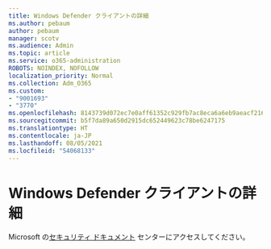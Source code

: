 ```yaml
---
title: Windows Defender クライアントの詳細
ms.author: pebaum
author: pebaum
manager: scotv
ms.audience: Admin
ms.topic: article
ms.service: o365-administration
ROBOTS: NOINDEX, NOFOLLOW
localization_priority: Normal
ms.collection: Adm_O365
ms.custom:
- "9001693"
- "3770"
ms.openlocfilehash: 8143739d072ec7e0aff61352c929fb7ac8eca6a6eb9aeacf2162a995fc30a4d0
ms.sourcegitcommit: b5f7da89a650d2915dc652449623c78be6247175
ms.translationtype: HT
ms.contentlocale: ja-JP
ms.lasthandoff: 08/05/2021
ms.locfileid: "54068133"
---
```

# <a name="for-more-help-with-windows-defender-client"></a>Windows Defender クライアントの詳細

Microsoft の[セキュリティ ドキュメント](https://docs.microsoft.com/security/#pivot=products&panel=products1) センターにアクセスしてください。
